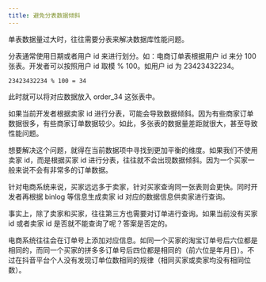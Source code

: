 ```yaml
---
title: 避免分表数据倾斜
---
```


单表数据量过大时，往往需要分表来解决数据库性能问题。

分表通常使用日期或者用户 id 来进行划分。如：电商订单表根据用户 id 来分 100 张表。开发者可以按照用户 id 取模 % 100。如用户 id 为 23423432234。

```
23423432234 % 100 = 34
```

此时就可以将对应数据放入 order_34 这张表中。

如果当前开发者根据卖家 id 进行分表，可能会导致数据倾斜。因为有些商家订单数据很多，有些商家订单数据较少。如此，多张表的数据量差距就很大，甚至导致性能问题。

想要解决这个问题，就得在当前数据项中寻找到更加平衡的维度。如果我们不使用卖家 id，而是根据买家 id 进行分表，往往就不会出现数据倾斜。因为一个买家一般来说不会有非常多的订单数据。

针对电商系统来说，买家远远多于卖家，针对买家查询同一张表则会更快。同时开发者再根据 binlog 等信息生成卖家 id 对应的数据信息供卖家进行查询。

事实上，除了卖家和买家，往往第三方也需要对订单进行查询。如果当前没有买家 id 或者卖家 id 是否就不能查询了呢？答案是否定的。

电商系统往往会在订单号上添加对应信息。如同一个买家的淘宝订单号后六位都是相同的，而同一个买家的拼多多订单号后四位都是相同的（前六位是年月日）。不过在抖音平台个人没有发现订单位数相同的规律（相同买家或卖家均没有相同位数）。



